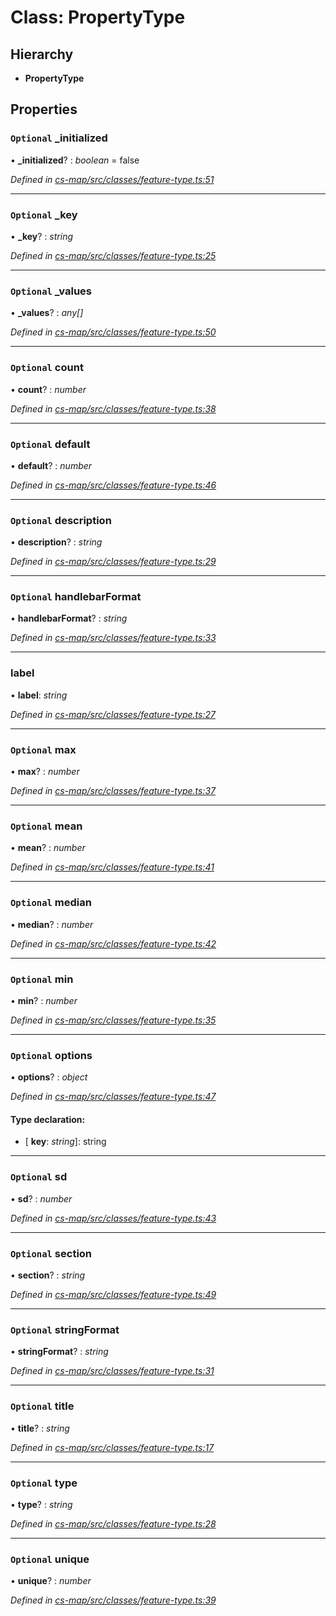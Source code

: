 # Class: PropertyType

## Hierarchy

* **PropertyType**

## Properties

### `Optional` _initialized

• **_initialized**? : *boolean* = false

*Defined in [cs-map/src/classes/feature-type.ts:51](https://github.com/RichardHovenkamp/csnext/blob/40018c3a/packages/cs-map/src/classes/feature-type.ts#L51)*

___

### `Optional` _key

• **_key**? : *string*

*Defined in [cs-map/src/classes/feature-type.ts:25](https://github.com/RichardHovenkamp/csnext/blob/40018c3a/packages/cs-map/src/classes/feature-type.ts#L25)*

___

### `Optional` _values

• **_values**? : *any[]*

*Defined in [cs-map/src/classes/feature-type.ts:50](https://github.com/RichardHovenkamp/csnext/blob/40018c3a/packages/cs-map/src/classes/feature-type.ts#L50)*

___

### `Optional` count

• **count**? : *number*

*Defined in [cs-map/src/classes/feature-type.ts:38](https://github.com/RichardHovenkamp/csnext/blob/40018c3a/packages/cs-map/src/classes/feature-type.ts#L38)*

___

### `Optional` default

• **default**? : *number*

*Defined in [cs-map/src/classes/feature-type.ts:46](https://github.com/RichardHovenkamp/csnext/blob/40018c3a/packages/cs-map/src/classes/feature-type.ts#L46)*

___

### `Optional` description

• **description**? : *string*

*Defined in [cs-map/src/classes/feature-type.ts:29](https://github.com/RichardHovenkamp/csnext/blob/40018c3a/packages/cs-map/src/classes/feature-type.ts#L29)*

___

### `Optional` handlebarFormat

• **handlebarFormat**? : *string*

*Defined in [cs-map/src/classes/feature-type.ts:33](https://github.com/RichardHovenkamp/csnext/blob/40018c3a/packages/cs-map/src/classes/feature-type.ts#L33)*

___

###  label

• **label**: *string*

*Defined in [cs-map/src/classes/feature-type.ts:27](https://github.com/RichardHovenkamp/csnext/blob/40018c3a/packages/cs-map/src/classes/feature-type.ts#L27)*

___

### `Optional` max

• **max**? : *number*

*Defined in [cs-map/src/classes/feature-type.ts:37](https://github.com/RichardHovenkamp/csnext/blob/40018c3a/packages/cs-map/src/classes/feature-type.ts#L37)*

___

### `Optional` mean

• **mean**? : *number*

*Defined in [cs-map/src/classes/feature-type.ts:41](https://github.com/RichardHovenkamp/csnext/blob/40018c3a/packages/cs-map/src/classes/feature-type.ts#L41)*

___

### `Optional` median

• **median**? : *number*

*Defined in [cs-map/src/classes/feature-type.ts:42](https://github.com/RichardHovenkamp/csnext/blob/40018c3a/packages/cs-map/src/classes/feature-type.ts#L42)*

___

### `Optional` min

• **min**? : *number*

*Defined in [cs-map/src/classes/feature-type.ts:35](https://github.com/RichardHovenkamp/csnext/blob/40018c3a/packages/cs-map/src/classes/feature-type.ts#L35)*

___

### `Optional` options

• **options**? : *object*

*Defined in [cs-map/src/classes/feature-type.ts:47](https://github.com/RichardHovenkamp/csnext/blob/40018c3a/packages/cs-map/src/classes/feature-type.ts#L47)*

#### Type declaration:

* \[ **key**: *string*\]: string

___

### `Optional` sd

• **sd**? : *number*

*Defined in [cs-map/src/classes/feature-type.ts:43](https://github.com/RichardHovenkamp/csnext/blob/40018c3a/packages/cs-map/src/classes/feature-type.ts#L43)*

___

### `Optional` section

• **section**? : *string*

*Defined in [cs-map/src/classes/feature-type.ts:49](https://github.com/RichardHovenkamp/csnext/blob/40018c3a/packages/cs-map/src/classes/feature-type.ts#L49)*

___

### `Optional` stringFormat

• **stringFormat**? : *string*

*Defined in [cs-map/src/classes/feature-type.ts:31](https://github.com/RichardHovenkamp/csnext/blob/40018c3a/packages/cs-map/src/classes/feature-type.ts#L31)*

___

### `Optional` title

• **title**? : *string*

*Defined in [cs-map/src/classes/feature-type.ts:17](https://github.com/RichardHovenkamp/csnext/blob/40018c3a/packages/cs-map/src/classes/feature-type.ts#L17)*

___

### `Optional` type

• **type**? : *string*

*Defined in [cs-map/src/classes/feature-type.ts:28](https://github.com/RichardHovenkamp/csnext/blob/40018c3a/packages/cs-map/src/classes/feature-type.ts#L28)*

___

### `Optional` unique

• **unique**? : *number*

*Defined in [cs-map/src/classes/feature-type.ts:39](https://github.com/RichardHovenkamp/csnext/blob/40018c3a/packages/cs-map/src/classes/feature-type.ts#L39)*
